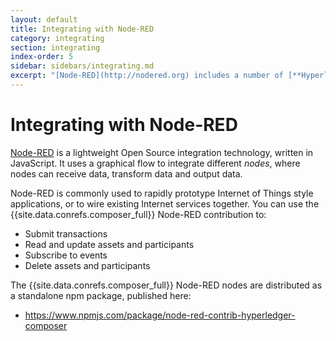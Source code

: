 ```yaml
---
layout: default
title: Integrating with Node-RED
category: integrating
section: integrating
index-order: 5
sidebar: sidebars/integrating.md
excerpt: "[Node-RED](http://nodered.org) includes a number of [**Hyperledger Composer _nodes_ allowing you to submit transactions, read, update and delete assets and participants, and subscribe to events.**](./node-red.html)"
---
```


# Integrating with Node-RED

[Node-RED](http://nodered.org) is a lightweight Open Source integration technology, written in JavaScript. It uses a graphical flow to integrate different _nodes_, where nodes can receive data, transform data and output data.

Node-RED is commonly used to rapidly prototype Internet of Things style applications, or to wire existing Internet services together.
You can use the {{site.data.conrefs.composer_full}} Node-RED contribution to:

- Submit transactions
- Read and update assets and participants
- Subscribe to events
- Delete assets and participants

The {{site.data.conrefs.composer_full}} Node-RED nodes are distributed as a standalone npm package, published here:
- https://www.npmjs.com/package/node-red-contrib-hyperledger-composer
